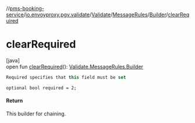 //[pms-booking-service](../../../../../index.md)/[io.envoyproxy.pgv.validate](../../../index.md)/[Validate](../../index.md)/[MessageRules](../index.md)/[Builder](index.md)/[clearRequired](clear-required.md)

# clearRequired

[java]\
open fun [clearRequired](clear-required.md)(): [Validate.MessageRules.Builder](index.md)

```kotlin
Required specifies that this field must be set

```
`optional bool required = 2;`

#### Return

This builder for chaining.